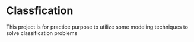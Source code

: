 # Classfication
This project is for practice purpose to utilize some modeling techniques to solve classification problems
